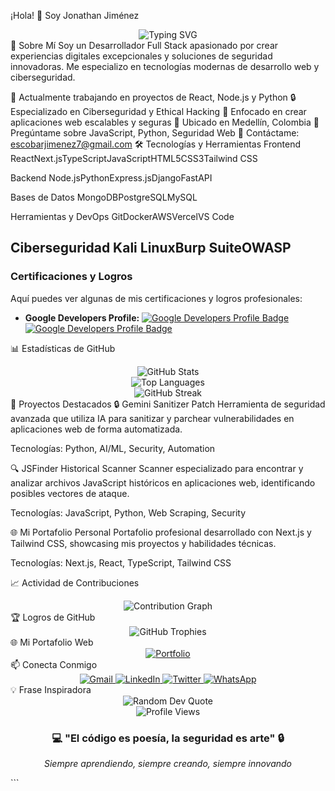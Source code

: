 ¡Hola! 👋 Soy Jonathan Jiménez
<div align="center"> <img src="https://readme-typing-svg.herokuapp.com?font=Fira+Code&pause=1000&color=2196F3&center=true&vCenter=true&width=435&lines=Desarrollador+Full+Stack;Especialista+en+Ciberseguridad;Apasionado+por+la+Tecnolog%C3%ADa;Medell%C3%ADn%2C+Colombia" alt="Typing SVG" /> </div>
🚀 Sobre Mí
Soy un Desarrollador Full Stack apasionado por crear experiencias digitales excepcionales y soluciones de seguridad innovadoras. Me especializo en tecnologías modernas de desarrollo web y ciberseguridad.

🌱 Actualmente trabajando en proyectos de React, Node.js y Python
🔒 Especializado en Ciberseguridad y Ethical Hacking
🎯 Enfocado en crear aplicaciones web escalables y seguras
📍 Ubicado en Medellín, Colombia
💬 Pregúntame sobre JavaScript, Python, Seguridad Web
📧 Contáctame: escobarjimenez7@gmail.com
🛠️ Tecnologías y Herramientas
Frontend
ReactNext.jsTypeScriptJavaScriptHTML5CSS3Tailwind CSS

Backend
Node.jsPythonExpress.jsDjangoFastAPI

Bases de Datos
MongoDBPostgreSQLMySQL

Herramientas y DevOps
GitDockerAWSVercelVS Code

Ciberseguridad
Kali LinuxBurp SuiteOWASP
---

### Certificaciones y Logros

Aquí puedes ver algunas de mis certificaciones y logros profesionales:

* **Google Developers Profile:**
    [![Google Developers Profile Badge](https://developers.google.com/profile/badges/profile/created-profile/created_profile.svg)](https://developers.google.com/profile)
    [![Google Developers Profile Badge](https://developers.google.com/static/profile/badges/recognitions/learnings/learnings.svg)](https://developers.google.com/profile)

📊 Estadísticas de GitHub
<div align="center"> <img src="https://github-readme-stats.vercel.app/api?username=Jonathanjimenez123&show_icons=true&theme=radical&hide_border=true&count_private=true" alt="GitHub Stats" /> </div> <div align="center"> <img src="https://github-readme-stats.vercel.app/api/top-langs/?username=Jonathanjimenez123&layout=compact&theme=radical&hide_border=true" alt="Top Languages" /> </div> <div align="center"> <img src="https://github-readme-streak-stats.herokuapp.com/?user=Jonathanjimenez123&theme=radical&hide_border=true" alt="GitHub Streak" /> </div>
🚀 Proyectos Destacados
🔒 Gemini Sanitizer Patch
Herramienta de seguridad avanzada que utiliza IA para sanitizar y parchear vulnerabilidades en aplicaciones web de forma automatizada.

Tecnologías: Python, AI/ML, Security, Automation

🔍 JSFinder Historical Scanner
Scanner especializado para encontrar y analizar archivos JavaScript históricos en aplicaciones web, identificando posibles vectores de ataque.

Tecnologías: JavaScript, Python, Web Scraping, Security

🌐 Mi Portafolio Personal
Portafolio profesional desarrollado con Next.js y Tailwind CSS, showcasing mis proyectos y habilidades técnicas.

Tecnologías: Next.js, React, TypeScript, Tailwind CSS

📈 Actividad de Contribuciones
<div align="center"> <img src="https://github-readme-activity-graph.vercel.app/graph?username=Jonathanjimenez123&theme=react-dark&hide_border=true&area=true" alt="Contribution Graph" /> </div>
🏆 Logros de GitHub
<div align="center"> <img src="https://github-profile-trophy.vercel.app/?username=Jonathanjimenez123&theme=radical&no-frame=true&no-bg=false&margin-w=4" alt="GitHub Trophies" /> </div>
🌐 Mi Portafolio Web
<div align="center"> <a href="https://jonathanjimenez123.github.io/Jonathanjim-nez123/" target="_blank"> <img src="https://img.shields.io/badge/-Ver_Portafolio_Completo-2196F3?style=for-the-badge&logo=google-chrome&logoColor=white" alt="Portfolio" /> </a> </div>
📫 Conecta Conmigo
<div align="center"> <a href="mailto:escobarjimenez7@gmail.com"> <img src="https://img.shields.io/badge/-Gmail-D14836?style=for-the-badge&logo=gmail&logoColor=white" alt="Gmail" /> </a> <a href="https://linkedin.com/in/jonathan-jimenez" target="_blank"> <img src="https://img.shields.io/badge/-LinkedIn-0077B5?style=for-the-badge&logo=linkedin&logoColor=white" alt="LinkedIn" /> </a> <a href="https://twitter.com/jonathanjimenez" target="_blank"> <img src="https://img.shields.io/badge/-Twitter-1DA1F2?style=for-the-badge&logo=twitter&logoColor=white" alt="Twitter" /> </a> <a href="https://wa.me/573122238132" target="_blank"> <img src="https://img.shields.io/badge/-WhatsApp-25D366?style=for-the-badge&logo=whatsapp&logoColor=white" alt="WhatsApp" /> </a> </div>
💡 Frase Inspiradora
<div align="center"> <img src="https://quotes-github-readme.vercel.app/api?type=horizontal&theme=radical" alt="Random Dev Quote" /> </div>
<div align="center"> <img src="https://komarev.com/ghpvc/?username=Jonathanjimenez123&label=Visitas%20al%20perfil&color=2196F3&style=for-the-badge" alt="Profile Views" /> </div> <div align="center"> <h3>💻 "El código es poesía, la seguridad es arte" 🔒</h3> <p><em>Siempre aprendiendo, siempre creando, siempre innovando</em></p> </div> ```
